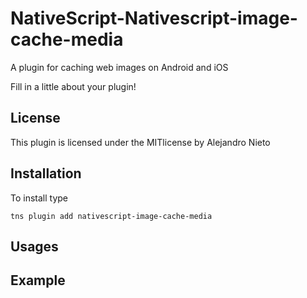 # NativeScript-Nativescript-image-cache-media
A plugin for caching web images on Android and iOS

Fill in a little about your plugin!

## License
This plugin is licensed under the MITlicense by Alejandro Nieto

## Installation
To install type

```
tns plugin add nativescript-image-cache-media
```

## Usages

## Example

